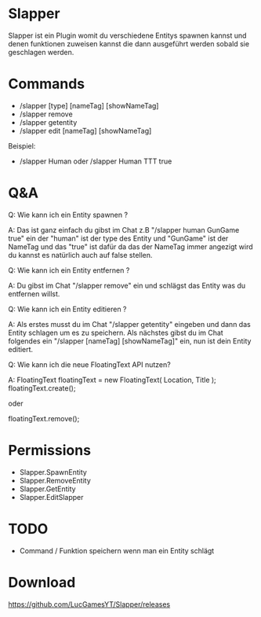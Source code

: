 # Slapper
Slapper ist ein Plugin womit du verschiedene Entitys spawnen kannst und denen funktionen zuweisen kannst die dann ausgeführt werden sobald 
sie geschlagen werden.

# Commands
- /slapper [type] [nameTag] [showNameTag]
- /slapper remove
- /slapper getentity
- /slapper edit [nameTag] [showNameTag]

Beispiel:
- /slapper Human oder /slapper Human TTT true

# Q&A

Q: Wie kann ich ein Entity spawnen ?

A: Das ist ganz einfach du gibst im Chat z.B "/slapper human GunGame true" ein der "human" ist der type des Entity und "GunGame" ist der NameTag und das "true" ist dafür da das der NameTag immer angezigt wird du kannst es natürlich auch auf false stellen.

Q: Wie kann ich ein Entity entfernen ?

A: Du gibst im Chat "/slapper remove" ein und schlägst das Entity was du entfernen willst.

Q: Wie kann ich ein Entity editieren ?

A: Als erstes musst du im Chat "/slapper getentity" eingeben und dann das Entity schlagen um es zu speichern. Als nächstes gibst du im Chat folgendes ein "/slapper [nameTag] [showNameTag]" ein, nun ist dein Entity editiert.

Q: Wie kann ich die neue FloatingText API nutzen?

A: 
FloatingText floatingText = new FloatingText( Location, Title );
floatingText.create();

oder 

floatingText.remove();

# Permissions
- Slapper.SpawnEntity
- Slapper.RemoveEntity
- Slapper.GetEntity
- Slapper.EditSlapper

# TODO
- Command / Funktion speichern wenn man ein Entity schlägt

# Download
https://github.com/LucGamesYT/Slapper/releases
